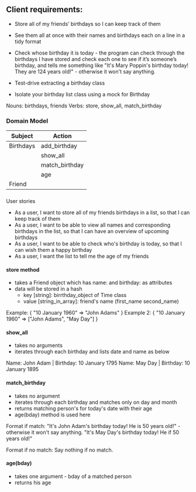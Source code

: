 ## Client requirements:

- Store all of my friends’ birthdays so I can keep track of them

- See them all at once with their names and birthdays each on a line in a tidy format

- Check whose birthday it is today - the program can check through the birthdays I have stored and check each one to see if it’s someone’s birthday, and tells me something like "It's Mary Poppin's birthday today! They are 124 years old!" - otherwise it won't say anything.

- Test-drive extracting a birthday class

- Isolate your birthday list class using a mock for Birthday

Nouns: birthdays, friends
Verbs: store, show_all, match_birthday

### Domain Model

| Subject   | Action         |
| --------- | -------------- |
| Birthdays | add_birthday   |
|           | show_all       |
|           | match_birthday |
|           | age            |
| Friend    |                |

###

User stories

- As a user, I want to store all of my friends birthdays in a list, so that I can keep track of them
- As a user, I want to be able to view all names and corresponding birthdays in the list, so that I can have an overview of upcoming birthdays
- As a user, I want to be able to check who's birthday is today, so that I can wish them a happy birthday
- As a user, I want the list to tell me the age of my friends

#### store method

- takes a Friend object which has name: and birthday: as attributes
- data will be stored in a hash
  - key [string]: birrthday_object of Time class
  - value [string_in_array]: friend's name (first_name second_name)

Example: { "10 January 1960" => "John Adams" }
Example 2: {
"10 January 1960" => ["John Adams", "May Day"]
}

#### show_all

- takes no arguments
- iterates through each birthday and lists date and name as below

Name: John Adam | Birthday: 10 January 1795
Name: May Day | Birthday: 10 January 1895

#### match_birthday

- takes no argument
- iterates through each birthday and matches only on day and month
- returns matching person's for today's date with their age
- age(bday) method is used here

Format if match:
"It's John Adam's birthday today! He is 50 years old!" - otherwise it won't say anything.
"It's May Day's birthday today! He if 50 years old!"

Format if no match:
Say nothing if no match.

#### age(bday)

- takes one argument - bday of a matched person
- returns his age
